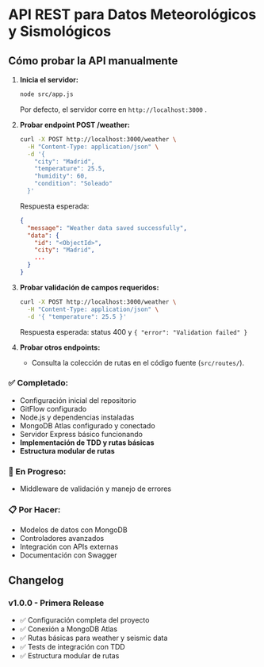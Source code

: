# API REST para Datos Meteorológicos y Sismológicos
## Cómo probar la API manualmente

1. **Inicia el servidor:**

   ```bash
   node src/app.js
   ```

   Por defecto, el servidor corre en `http://localhost:3000` .

2. **Probar endpoint POST /weather:**

   ```bash
   curl -X POST http://localhost:3000/weather \
     -H "Content-Type: application/json" \
     -d '{
       "city": "Madrid",
       "temperature": 25.5,
       "humidity": 60,
       "condition": "Soleado"
     }'
   ```

   Respuesta esperada:
   ```json
   {
     "message": "Weather data saved successfully",
     "data": {
       "id": "<ObjectId>",
       "city": "Madrid",
       ...
     }
   }
   ```

3. **Probar validación de campos requeridos:**

   ```bash
   curl -X POST http://localhost:3000/weather \
     -H "Content-Type: application/json" \
     -d '{ "temperature": 25.5 }'
   ```
   Respuesta esperada: status 400 y `{ "error": "Validation failed" }`

4. **Probar otros endpoints:**
   - Consulta la colección de rutas en el código fuente (`src/routes/`).


### ✅ Completado:
- Configuración inicial del repositorio
- GitFlow configurado
- Node.js y dependencias instaladas
- MongoDB Atlas configurado y conectado
- Servidor Express básico funcionando
- **Implementación de TDD y rutas básicas**
- **Estructura modular de rutas**

### 🚧 En Progreso:
- Middleware de validación y manejo de errores

### 📋 Por Hacer:
- Modelos de datos con MongoDB
- Controladores avanzados
- Integración con APIs externas
- Documentación con Swagger

## Changelog

### v1.0.0 - Primera Release
- ✅ Configuración completa del proyecto
- ✅ Conexión a MongoDB Atlas
- ✅ Rutas básicas para weather y seismic data
- ✅ Tests de integración con TDD
- ✅ Estructura modular de rutas
